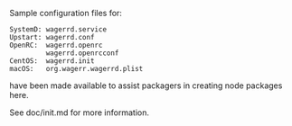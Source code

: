Sample configuration files for:
```
SystemD: wagerrd.service
Upstart: wagerrd.conf
OpenRC:  wagerrd.openrc
         wagerrd.openrcconf
CentOS:  wagerrd.init
macOS:   org.wagerr.wagerrd.plist
```
have been made available to assist packagers in creating node packages here.

See doc/init.md for more information.
